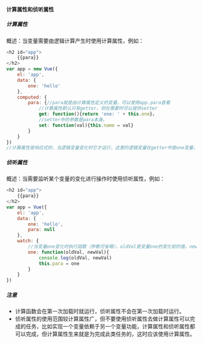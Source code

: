 #### 计算属性和侦听属性

##### 计算属性

概述：当变量需要由逻辑计算产生时使用计算属性，例如：

```javascript
<h2 id="app">
    {{para}}
</h2>
var app = new Vue({
    el: 'app',
    data: {
        one: 'hello'
    },
    computed: {
        para: {//para就是由计算属性定义的变量，可以使用app.para查看
            //计算属性默认只有getter，但在需要时可以提供setter
            get: function(){return 'one: ' + this.one}，
            //setter中的参数是para本身。
            set: function(val){this.name = val}
        }
    }
})
//计算属性是响应式的，当逻辑变量变化时它才运行，这里的逻辑变量在getter中是one变量，在setter中是para变量
```

##### 侦听属性

概述：当需要监听某个变量的变化进行操作时使用侦听属性，例如：

```javascript
<h2 id="app">
    {{para}}
</h2>
var app = Vue({
    el: 'app',
    data: {
        one: 'hello',
        para: null
    },
    watch: {
        //当变量one变化时执行函数（参数可省略），oldVal是变量one的变化前的值，newVal是变量one的变化后的值
        one: function(oldVal, newVal){
            console.log(oldVal, newVal)
            this.para = one
        }
    }
})
```

##### 注意

- 计算函数会在第一次加载时就运行，侦听属性不会在第一次加载时运行。
- 侦听属性的使用范围较计算属性广，但不要使用侦听属性去做计算属性可以完成的任务，比如实现一个变量依赖于另一个变量功能，计算属性和侦听属性都可以完成，但计算属性生来就是为完成此类任务的，这时应该使用计算属性。